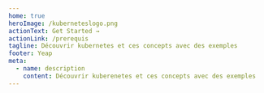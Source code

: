 ```yaml
---
home: true
heroImage: /kuberneteslogo.png
actionText: Get Started →
actionLink: /prerequis
tagline: Découvrir kubernetes et ces concepts avec des exemples
footer: Yeap
meta:
  - name: description
    content: Découvrir kuberenetes et ces concepts avec des exemples
---
```

